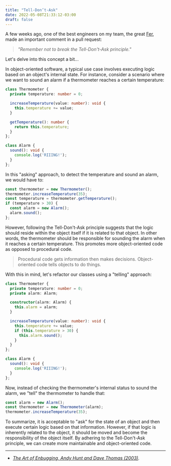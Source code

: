 ```yaml
---
title: "Tell-Don’t-Ask"
date: 2022-05-08T21:33:12-03:00
draft: false
---
```


A few weeks ago, one of the best engineers on my team, the great [Fer](https://github.com/hack2024), made an important comment in a pull request:

> _"Remember not to break the Tell-Don't-Ask principle."_

Let's delve into this concept a bit...

In object-oriented software, a typical use case involves executing logic based on an object's internal state. For instance, consider a scenario where we want to sound an alarm if a thermometer reaches a certain temperature:

```typescript
class Thermometer {
  private temperature: number = 0;

  increaseTemperature(value: number): void {
    this.temperature += value;
  }

  getTemperature(): number {
    return this.temperature;
  }
};

class Alarm {
  sound(): void {
    console.log('RIIING!');
  }
};
```

In this "asking" approach, to detect the temperature and sound an alarm, we would have to:

```typescript
const thermometer = new Thermometer();
thermometer.increaseTemperature(35);
const temperature = thermometer.getTemperature();
if (temperature > 30) {
  const alarm = new Alarm();
  alarm.sound();
};
```

However, following the Tell-Don't-Ask principle suggests that the logic should reside within the object itself if it is related to that object. In other words, the thermometer should be responsible for sounding the alarm when it reaches a certain temperature. This promotes more object-oriented code as opposed to procedural code.
> Procedural code gets information then makes decisions. Object-oriented code tells objects to do things.

With this in mind, let's refactor our classes using a "telling" approach:

```typescript
class Thermometer {
  private temperature: number = 0;
  private alarm: Alarm;

  constructor(alarm: Alarm) {
    this.alarm = alarm;
  }

  increaseTemperature(value: number): void {
    this.temperature += value;
    if (this.temperature > 30) {
      this.alarm.sound();
    }
  }
};

class Alarm {
  sound(): void {
    console.log('RIIING!');
  }
};
```

Now, instead of checking the thermometer's internal status to sound the alarm, we "tell" the thermometer to handle that:

```typescript
const alarm = new Alarm();
const thermometer = new Thermometer(alarm);
thermometer.increaseTemperature(35);
```

To summarize, it is acceptable to "ask" for the state of an object and then execute certain logic based on that information. However, if that logic is inherently related to the object, it should be moved and become the responsibility of the object itself. By adhering to the Tell-Don't-Ask principle, we can create more maintainable and object-oriented code.

---

- *[The Art of Enbugging, Andy Hunt and Dave Thomas (2003)](https://media.pragprog.com/articles/jan_03_enbug.pdf).*